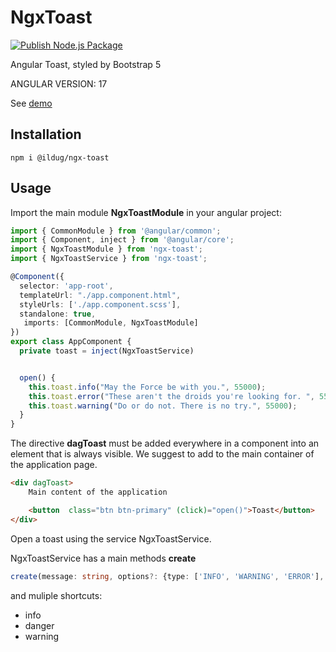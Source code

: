 # NgxToast

[![Publish Node.js Package](https://github.com/ilDug/ngx-toast/actions/workflows/npm-publish.yml/badge.svg)](https://github.com/ilDug/ngx-toast/actions/workflows/npm-publish.yml)

Angular Toast, styled by Bootstrap 5

ANGULAR VERSION: 17

See [demo](https://ildug.github.io/ngx-toast/)

## Installation 

```
npm i @ildug/ngx-toast 
```

## Usage

Import the main module **NgxToastModule** in your angular project:

``` typescript
import { CommonModule } from '@angular/common';
import { Component, inject } from '@angular/core';
import { NgxToastModule } from 'ngx-toast';
import { NgxToastService } from 'ngx-toast';

@Component({
  selector: 'app-root',
  templateUrl: "./app.component.html",
  styleUrls: ['./app.component.scss'],
  standalone: true,
   imports: [CommonModule, NgxToastModule]
})
export class AppComponent {
  private toast = inject(NgxToastService)


  open() {
    this.toast.info("May the Force be with you.", 55000);
    this.toast.error("These aren't the droids you're looking for. ", 55000);
    this.toast.warning("Do or do not. There is no try.", 55000);
  }
}
```

The directive **dagToast** must be added  everywhere in a component into an element that is always visible. We suggest to add to the main container of the application page.

``` html
<div dagToast>
    Main content of the application

    <button  class="btn btn-primary" (click)="open()">Toast</button>
</div>
``` 

Open a toast using the service NgxToastService.

NgxToastService has a main methods **create**

``` typescript
create(message: string, options?: {type: ['INFO', 'WARNING', 'ERROR'],  duration: milliseconds})  

```

and muliple shortcuts: 

- info
- danger
- warning
